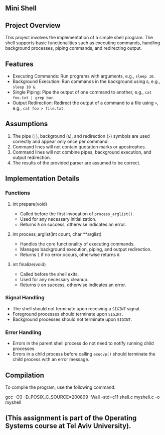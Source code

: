 ## Mini Shell 

## Project Overview

This project involves the implementation of a simple shell program. The shell supports basic functionalities such as executing commands, handling background processes, piping commands, and redirecting output. 

## Features

- Executing Commands: Run programs with arguments, e.g., `sleep 10`.
- Background Execution: Run commands in the background using `&`, e.g., `sleep 10 &`.
- Single Piping: Pipe the output of one command to another, e.g., `cat foo.txt | grep bar`.
- Output Redirection: Redirect the output of a command to a file using `>`, e.g., `cat foo > file.txt`.

## Assumptions

1. The pipe (`|`), background (`&`), and redirection (`>`) symbols are used correctly and appear only once per command.
2. Command lines will not contain quotation marks or apostrophes.
3. Command lines will not combine pipes, background execution, and output redirection.
4. The results of the provided parser are assumed to be correct.

## Implementation Details

### Functions

1. int prepare(void)
   - Called before the first invocation of `process_arglist()`.
   - Used for any necessary initialization.
   - Returns `0` on success, otherwise indicates an error.

2. int process_arglist(int count, char **arglist)
   - Handles the core functionality of executing commands.
   - Manages background execution, piping, and output redirection.
   - Returns `1` if no error occurs, otherwise returns `0`.

3. int finalize(void)
   - Called before the shell exits.
   - Used for any necessary cleanup.
   - Returns `0` on success, otherwise indicates an error.

### Signal Handling

- The shell should not terminate upon receiving a `SIGINT` signal.
- Foreground processes should terminate upon `SIGINT`.
- Background processes should not terminate upon `SIGINT`.

### Error Handling

- Errors in the parent shell process do not need to notify running child processes.
- Errors in a child process before calling `execvp()` should terminate the child process with an error message.

## Compilation

To compile the program, use the following command:

gcc -O3 -D_POSIX_C_SOURCE=200809 -Wall -std=c11 shell.c myshell.c -o myshell

## (This assignment is part of the Operating Systems course at Tel Aviv University).
